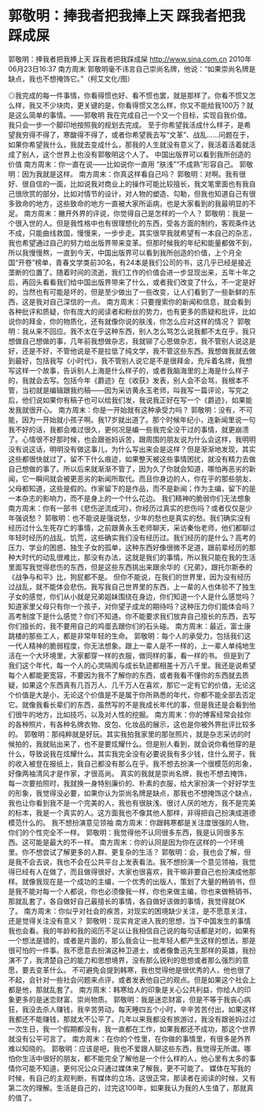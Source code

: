 # 郭敬明：捧我者把我捧上天 踩我者把我踩成屎

郭敬明：捧我者把我捧上天 踩我者把我踩成屎
http://www.sina.com.cn  2010年06月23日16:37  南方周末
郭敬明毫不讳言自己崇尚名牌，他说：“如果崇尚名牌是缺点，我也不想掩饰它。”（柯艾文化/图）

◎我完成的每一件事情，你看得惯也好、看不惯也罢，就是那样了。你看不惯又怎么样，我又不少块肉，更关键的是，你看得惯又怎么样，你又不能给我100万？就是这么简单的事情。——郭敬明
我在完成自己一个又一个目标，实现自我价值。我只会一步一个脚印地按照我的规划去完成。
至于你希望我活成什么样子，是希望我穷得不得了，寒酸得不得了，或者你希望我去写“文革”、战乱……问题在于，如果你希望我什么，我就去变成什么，那我的人生就没有意义了，我活着活着就活成了别人，这个世界上也没有郭敬明这个人了。
中国出版界可以看到我所创造的价值
南方周末：你一直在说——比如说你一直用 “肤浅”“不成熟”形容自己。
郭敬明：因为我就是这样。
南方周末：你真这样看自己吗？
郭敬明：对啊。我有很好、很自信的一面，比如说我对商业上的操作可能比较擅长，我文笔里面也有我自己很欣赏的部分，比如对情节的设计，对人物的塑造、勾勒，但我也知道自己有很多致命的地方，这些致命的地方一直被大家所诟病，也是大家看到的我最明显的不足。
南方周末：撇开外界的评说，你觉得自己是怎样的一个人？
郭敬明：我是一个很入世的人。但是我性格中也有很理想化的东西，受各方面的制约，客观条件达不成，只能曲线救国，慢慢来，一步步走。其实很早我就希望有一本自己的杂志，我也希望通过自己的努力给出版界带来变革。但那时候我的年纪和能量都做不到，所以我慢慢熬，一直到今天，中国出版界可以看到我所创造的价值，上个月全国“开卷”榜单，青春文学类前30名，有24本是我们公司的书，这几乎已经是接近垄断的位置了。随着时间的流逝，我们工作的价值会进一步显现出来，五年十年之后，再回头看看我们给中国出版界带来了什么，或者我们改变了什么，不一定是好的，当然也有可能是坏的，但是至少做出了一些改变，让人们看到了一些新鲜的东西，这是我对自己深信的一点。
南方周末：只要搜索你的新闻和信息，就会看到各种批评和质疑，你有庞大的阅读者和粉丝的势力，也有更多的质疑和批评，比如说你的拜金，你的物质化，还有就像你说的肤浅，你怎么应对这样的情况？
郭敬明：我从来不回应。我不太在乎这种东西，别人怎么骂怎么说我都不太在乎，我只想做自己想做的事，几年前我想做杂志，我就铆了心思做杂志，我不管别人说这是好，还是不好，不管他说是不是拉低了纯文学，我不管这些东西。我想做我就去做到最好，包括我写《小时代》，我不管别人说它是不是很拜金，充斥着名牌，我想写这样一个故事，告诉别人上海是什么样子的，或者我脑海里的上海是什么样子的，我就会去写。包括今年《爵迹》在《收获》发表，别人会不会骂，我根本不管，当初就是编辑跟我约稿——因为采访黄永玉老师，叫我写一篇评论，写完之后，他们说如果你有稿子也可以给我们发，我说我正好在写一个《爵迹》，如果能发我就很开心。
南方周末：你是一开始就有这种承受力吗？
郭敬明：没有，不可能，因为一开始就小孩子啊。我17岁就出道了。那个时候年纪小，连新闻里说一句我不好的话，我都会难过很久，更何况是编一些我完全没干过的事情，就更崩溃了。心情很不好那时候，也会跟爸妈诉苦，跟周围的朋友说为什么会这样，我明明没有说这话，明明没有做这事儿，为什么写出来会是这样？但是渐渐地发现，其实这些都很快就过了，留不下什么痕迹，如果整天被这些事情困扰，就没有精力去做自己想做的事了。所以后来就渐渐不管了，因为久了你就会知道，哪怕再恶劣的新闻，它一瞬间就会被更恶劣的新闻所取代。而且你身边的人，你在乎的那些朋友、父母都知道，这些是假的。作家留下的是作品，而不是新闻；作为主编，留下的是一本杂志的影响力，而不是身上的一个什么花边。
我们精神的脆弱你们无法想象
南方周末：你有一部书《悲伤逆流成河》，你经历过真实的悲伤吗？或者仅仅是少年强说愁？
郭敬明：也不能说是强说愁，少年的愁也是真实的愁。我们确实没有经历过什么生死存亡的事情，之前跟黄永玉老师聊天，采访秦怡老师，他们都聊过年轻时经历的战乱、饥荒，这些确实我们没有经历过。我们经历的是什么？高考的压力、学业的困惑、独生子女的孤单，这种东西好像很微不足道，跟前辈经历的那种大时代的动乱很难比，那没有办法，这就是我们的事情。所以我只能在我的生活里面写我觉得悲伤的东西，但是这些东西挑出来跟余华的《兄弟》，跟托尔斯泰的《战争与和平》比，狗屁都不是。
但你不能说，在我们的世界里，因为没有经历过战乱，就不能体会悲伤。我写我自己世界里的东西，上一辈的人也体验不了独生子女的感觉，你们从小就是兄弟姐妹围绕在身边，你们知道一个人是什么感觉吗？知道家里父母只有你一个孩子，对你望子成龙的期待吗？这种压力你们能体会吗？高考制度下是什么感觉？你们不知道。你不能要求我们放弃自己擅长的东西，去写你们擅长的，我不要用自己的鸡蛋去跟你们的石头碰。
南方周末：最近，富士康跳楼的那些工人，都是非常年轻的生命。
郭敬明：每个人的承受力，包括我们这一代人精神的脆弱程度，你无法想象。跟上一辈人是不一样的，上一辈人单纯地生活在一个大环境里，大家都穿一样的衣服，做同样的事，看一样的书。
但是到了我们这个年代，每一个人的心灵隔阂与成长轨迹都相差十万八千里。我还是说希望每个人都能更宽容，不要因为我不了解你的东西，或者我看不懂你的东西就去质疑，如果这个东西真有几百万人、几千万人在喜欢，那它一定有它的价值，无论这个价值是大是小，无论这个价值是不是属于你所熟悉的年代，你都不能全部去否定它。就像我看长辈们的东西，虽然写的不是我成长年代的事，但是我还是会看到他们很牛的地方，比如技巧，以及对人性的挖掘。
南方周末：你的博客经常会挂你的各种照片，有各种名牌衣物、皮包、化妆品的展示，这也是你被外界批评比较多的。
郭敬明：那纯粹就是好玩。其实我拍我家里的那张照片，就是杂志采访的时候拍的，我就贴出来了，也不是要炫耀什么。但是别人看到，就会说你看他穿的是什么，导致说我在炫耀什么。其实我完全没有必要说我有多少钱，住什么房子，我的收入被登在报纸上，我自己都没有那么在乎。我不想去扮演一个很模范的形象，好像两袖清风才是作家，才很高尚。
真实的我就是崇尚名牌，我也不想去掩饰，每一次要拍照时，我就换一身特别廉价的、朴素的衣服，给大家扮演一个好好学生的形象，我觉得没必要，如果你认为崇尚名牌是缺点，那我也不想掩饰这个缺点，我也让你看到我不是一个完美的人，我也有很肤浅、很讨人厌的地方，我不是完美的标本，我是一个真实的人。这方面我也不像其他人那样，非得把自己扮演成道德模范什么的。
我不想扮演意见领袖
南方周末：你跟韩寒都是关注度很强的人物，你们的个性完全不一样。
郭敬明：我觉得他不认同很多东西，我是认同很多东西。这可能是最大的不一样。
南方周末：你的认同是因为你在这样的一个环境里。你不想尝试了解更多的人群、更复杂的生活？
郭敬明：会，我也会了解，但是我不会去说，我也不会在公共平台上发表看法。我不想扮演一个意见领袖，我觉得已经有人在做了，而且做得很好，大家也很喜欢，我干嘛非要自己也扮演成他那样。就像我现在是一个成功的主编，一个优秀的出版人，策划了大量的畅销书，但是我不能对每一个人都说，你也必须像我一样，你也来做主编，你也来做畅销书，那就乱套了，各自做好自己最擅长的事情，各自做好该做的事情，我觉得就OK了。
南方周末：你似乎对社会的疾苦，对现实的困境缺少关注，是不愿意关注，还是觉得关注没有意义？
郭敬明：现实肯定进入我的思想，当下中国发生的事情我也会看。我的年龄和我的阅历不足以让我相信自己说的每句话都是对的，如果有一个想法是错的，或者是片面的，那么我会让一批年轻人都产生这样的想法，那是很可怕的一件事。我不愿意去扮演这种卫道士，或者像鲁迅先生那样的英雄，我扮演不了，我清楚自己的能力和思想境界，没有那么锐利的思想或者那么强烈的意愿，要去变革什么。
不可避免会提到韩寒，我也觉得他是很优秀的人，他也很了不起，会针对一些社会问题来点评，或者发表他自己的观点。但是如果这个社会上都是他，那就乱套了。
南方周末：韩寒给人的印象是关心公共利益，你给人的印象更多的是迷恋财富、崇尚物质。
郭敬明：我是迷恋财富，但是不等于我丧心病狂，我没去杀人赚钱，我辛苦劳动，每天睡四五个小时，辛辛苦苦付出，如果这样我都还不能赚钱，那就太不公平了。几年以来我都没有旅游过，我没有跟爸妈过过一次生日，我一个假期都没有，我一直都在工作，如果我都还不成功，那这个世界就没有公平可言了。
南方周末：在你的个性里，在你做的事情里，有很多是外界难以知晓的。
郭敬明：应该是吧，我也不爱跟人聊这些东西，我觉得无所谓。哪怕你生活中很好的朋友，都不能完全了解他是一个什么样的人，他心里有太多的事情你可能不知道，更何况公众只通过媒体来了解我，更不可能了。
媒体在写我的时候，有自己的主观判断，有媒体的立场，这很正常，那读者在阅读的时候，又有第二次的理解。生活是自己的，过完这100年，如果我认为我的人生值了，那就真的值了。

